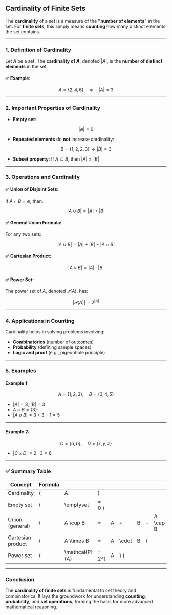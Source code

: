 ## **Cardinality of Finite Sets**

The **cardinality** of a set is a measure of the **"number of elements"** in the set. 
For **finite sets**, this simply means **counting** how many distinct elements the set contains.

---

###  **1. Definition of Cardinality**

Let $A$ be a set. The **cardinality of $A$**, denoted $|A|$, is the **number of distinct elements** in the set.

#### ✅ Example:

$$
A = \{2, 4, 6\} \quad \Rightarrow \quad |A| = 3
$$

---

### **2. Important Properties of Cardinality**

* **Empty set**:

$$
|\emptyset| = 0
$$

* **Repeated elements** do **not** increase cardinality:

$$
B = \{1, 2, 2, 3\} \Rightarrow |B| = 3
$$

* **Subset property**:
  If $`A \subseteq B`$, then $`|A| \leq |B|`$

---

### **3. Operations and Cardinality**

#### ✅ **Union of Disjoint Sets**:

If $`A \cap B = \emptyset`$, then:

$$
|A \cup B| = |A| + |B|
$$

#### ✅ **General Union Formula**:

For any two sets:

$$
|A \cup B| = |A| + |B| - |A \cap B|
$$

#### ✅ **Cartesian Product**:

$$
|A \times B| = |A| \cdot |B|
$$

#### ✅ **Power Set**:

The power set of $A$, denoted $`\mathcal{P}(A)`$, has:

$$
|\mathcal{P}(A)| = 2^{|A|}
$$

---

### **4. Applications in Counting**

Cardinality helps in solving problems involving:

* **Combinatorics** (number of outcomes)
* **Probability** (defining sample spaces)
* **Logic and proof** (e.g., pigeonhole principle)

---

### **5. Examples**

#### Example 1:

$$
A = \{1, 2, 3\}, \quad B = \{3, 4, 5\}
$$

* $`|A| = 3`$, $`|B| = 3`$
* $`A \cap B = \{3\}`$
* $`|A \cup B| = 3 + 3 - 1 = 5`$

---

#### Example 2:

$$
C = \{a, b\}, \quad D = \{x, y, z\}
$$

* $`|C \times D| = 2 \cdot 3 = 6`$

---

### ✅ **Summary Table**

| Concept           | Formula |                |       |   |       |   |   |          |   |
| ----------------- | ------- | -------------- | ----- | - | ----- | - | - | -------- | - |
| Cardinality       | (       | A              | )     |   |       |   |   |          |   |
| Empty set         | (       | \emptyset      | = 0 ) |   |       |   |   |          |   |
| Union (general)   | (       | A \cup B       | =     | A | +     | B | - | A \cap B | ) |
| Cartesian product | (       | A \times B     | =     | A | \cdot | B | ) |          |   |
| Power set         | (       | \mathcal{P}(A) | = 2^{ | A | } )   |   |   |          |   |

---

### **Conclusion**

The **cardinality of finite sets** is fundamental to set theory and combinatorics. 
It lays the groundwork for understanding **counting**, **probability**, and **set operations**, 
forming the basis for more advanced mathematical reasoning.
